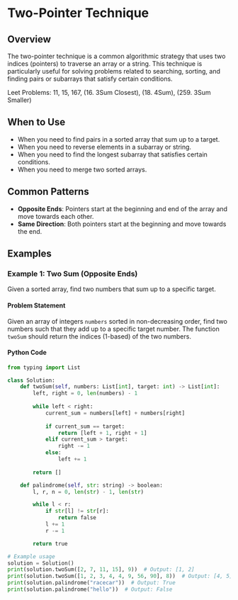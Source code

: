 # Two-Pointer Technique

## Overview
The two-pointer technique is a common algorithmic strategy that uses two indices (pointers) to traverse an array or a string. This technique is particularly useful for solving problems related to searching, sorting, and finding pairs or subarrays that satisfy certain conditions.

Leet Problems: 11, 15, 167, (16. 3Sum Closest), (18. 4Sum), (259. 3Sum Smaller)

## When to Use
- When you need to find pairs in a sorted array that sum up to a target.
- When you need to reverse elements in a subarray or string.
- When you need to find the longest subarray that satisfies certain conditions.
- When you need to merge two sorted arrays.

## Common Patterns
- **Opposite Ends**: Pointers start at the beginning and end of the array and move towards each other.
- **Same Direction**: Both pointers start at the beginning and move towards the end.

## Examples

### Example 1: Two Sum (Opposite Ends)
Given a sorted array, find two numbers that sum up to a specific target.

#### Problem Statement
Given an array of integers `numbers` sorted in non-decreasing order, find two numbers such that they add up to a specific target number. The function `twoSum` should return the indices (1-based) of the two numbers.

#### Python Code
```python
from typing import List

class Solution:
    def twoSum(self, numbers: List[int], target: int) -> List[int]:
        left, right = 0, len(numbers) - 1
        
        while left < right:
            current_sum = numbers[left] + numbers[right]
            
            if current_sum == target:
                return [left + 1, right + 1]
            elif current_sum > target:
                right -= 1
            else:
                left += 1
                
        return []

    def palindrome(self, str: string) -> boolean:
        l, r, n = 0, len(str) - 1, len(str)

        while l < r:
            if str[l] != str[r]:
                return false
            l += 1
            r -= 1

        return true

# Example usage
solution = Solution()
print(solution.twoSum([2, 7, 11, 15], 9))  # Output: [1, 2]
print(solution.twoSum([1, 2, 3, 4, 4, 9, 56, 90], 8))  # Output: [4, 5]
print(solution.palindrome("racecar"))  # Output: True
print(solution.palindrome("hello"))  # Output: False